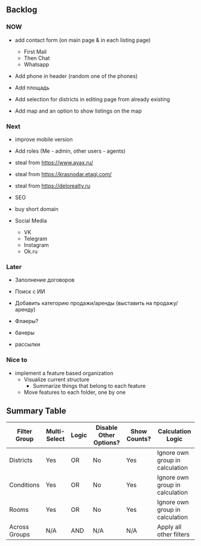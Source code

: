 ## Backlog


### NOW

- add contact form (on main page & in each listing page)
  - First Mail
  - Then Chat
  - Whatsapp

- Add phone in header (random one of the phones)

- Add площадь

- Add selection for districts in editing page from already existing

- Add map and an option to show listings on the map


### Next

- improve mobile version
- Add roles (Me - admin, other users - agents)


- steal from https://www.ayax.ru/
- steal from https://krasnodar.etagi.com/
- steal from https://delorealty.ru

- SEO

- buy short domain 

- Social Media
  - VK
  - Telegram
  - Instagram
  - Ok.ru

### Later

- Заполнение договоров
- Поиск с ИИ

- Добавить категорию продажи/аренды (выставить на продажу/аренду)
- Флаеры?
- банеры
- рассылки

### Nice to

- implement a feature based organization
  - Visualize current structure
    - Summarize things that belong to each feature
  - Move features to each folder, one by one


## Summary Table

| Filter Group | Multi-Select | Logic | Disable Other Options? | Show Counts? | Calculation Logic |
|--------------|-------------|---------|-----------------------|--------------|----------------------------------|
| Districts | Yes | OR | No | Yes | Ignore own group in calculation |
| Conditions | Yes | OR | No | Yes | Ignore own group in calculation |
| Rooms | Yes | OR | No | Yes | Ignore own group in calculation |
| Across Groups| N/A | AND | N/A | N/A | Apply all other filters |  
